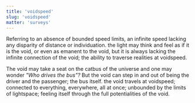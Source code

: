 ```yaml
---
title: 'voidspeed'
slug: 'voidspeed'
matter: 'surveys'
---
```


Referring to an absence of bounded speed limits, an infinite speed lacking any disparity of distance or individuation. the light may think and feel as if it is the void, or even as emanent to the void, but it is always lacking the infinite connection of the void; the ability to traverse realities at voidspeed.

The void may take a seat on the catbus of the universe and one may wonder _"Who drives the bus"?_ But the void can step in and out of being the driver and the passenger; the bus itself. the void travels at voidspeed; connected to everything, everywhere, all at once; unbounded by the limits of lightspace; feeling itself through the full potentialities of the void.